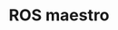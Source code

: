 ---
title: "ROS maestro"
excerpt: "With this package you can control different servos with Maestro pololu board. From this node you can update the servos status with angle position. Setup the velocity of all servos and set a goal position."
classes: wide
number: 2014
link: https://github.com/rbonghi/maestro_node
header:
  overlay_color: "#000"
  overlay_filter: "0.5"
  overlay_image: /assets/project/ros_maestro/maestro_pololu.jpg
  teaser: /assets/project/ros_maestro/maestro_pololu.jpg
  actions:
    - label: "Github"
      url: "https://github.com/rbonghi/maestro_node"
---